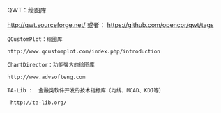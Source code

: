 QWT：绘图库

http://qwt.sourceforge.net/
或者： https://github.com/opencor/qwt/tags 

    QCustomPlot：绘图库

    http://www.qcustomplot.com/index.php/introduction 

    ChartDirector：功能强大的绘图库

    http://www.advsofteng.com 

    TA-Lib :  金融类软件开发的技术指标库（均线、MCAD、KDJ等）

     http://ta-lib.org/ 

